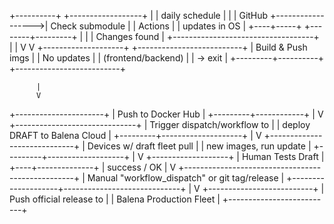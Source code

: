 +----------+                   +------------------+
|          | daily schedule    |                  |
|  GitHub  +------------------>|  Check submodule |
| Actions  |                   |  updates in OS   |
+----+-----+                   +--------+---------+
     |                                   |
     | Changes found                     |
     +-----------------------------------+
     |                                   |
     V                                   V
+--------------------+        +--------------------------+
| Build & Push imgs  |        |  No updates              |
| (frontend/backend) |        |  -> exit                 |
+---------+----------+         +--------------------------+

          |
          V
+----------------------+
| Push to Docker Hub   |
+---------+------------+
          |
          V
+------------------------------+
| Trigger dispatch/workflow to |
| deploy DRAFT to Balena Cloud |
+---------+--------------------+
          |
          V
+-----------------------------+
| Devices w/ draft fleet pull |
| new images, run update      |
+---------+-------------------+
          |
          V
+-------------------+
| Human Tests Draft |
+----+--------------+
     | success / OK |
     V
+--------------------------------------------------+
| Manual "workflow_dispatch" or git tag/release    |
+--------------------+-----------------------------+
                     |
                     V
          +--------------------------+
          | Push official release to |
          | Balena Production Fleet  |
          +--------------------------+